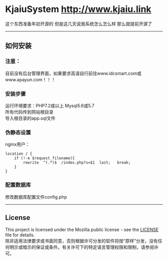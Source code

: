 # KjaiuSystem http://www.kjaiu.link
这个东西准备年初开源的 但是这几天说我系统怎么怎么样 那么就提前开源了

***

## 如何安装
### 注意：
目前没有后台管理界面，如果要求高请自行前往www.idcsmart.com或www.apayun.com！！！<br>
### 安装步骤
运行环境要求：PHP7.2或以上  Mysql5.6或5.7<br>
所有代码传到网站根目录<br>
导入根目录的app.sql文件<br>
### 伪静态设置
nginx用户：
```   
location / {
	if (!-e $request_filename){
		rewrite  ^(.*)$  /index.php?s=$1  last;   break;
	}
}
```

### 配置数据库
修改数据库配置文件config.php<br>

***

## License
This project is licensed under the Mozilla public license - see the [LICENSE](https://github.com/XiaoKunGe1203/KjaiuSystem/blob/main/License.md) file for details.<br>
除非适用法律要求或书面同意，否则根据许可分发的软件将按“原样”分发，没有任何明示或暗示的保证或条件。有关许可下的特定语言管理权限和限制，请参阅许可。
